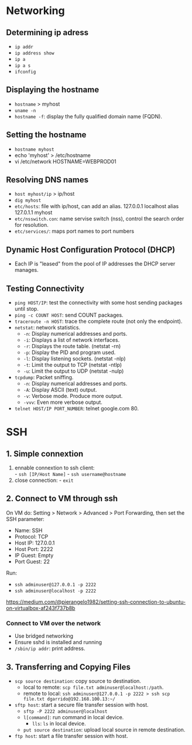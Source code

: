 # Networking
## Determining ip adress
- `ip addr`
- `ip address show`
- `ip a`
- `ip a s`
- `ifconfig`
## Displaying the hostname
- `hostname` > myhost
- `uname -n`
- `hostname -f`: display the fully qualified domain name (FQDN).
## Setting the hostname
- `hostname myhost`
- echo 'myhost' > /etc/hostname
- vi /etc/network
    HOSTNAME=WEBPROD01
## Resolving DNS names
- `host myhost/ip` > ip/host
- `dig myhost`
- `etc/hosts`: file with ip/host, can add an alias. 
    127.0.0.1 localhost alias
    127.0.1.1 myhost 
- `etc/nsswitch.con`: name servise switch (nss), control the search order for resolution.
- `etc/services/`: maps port names to port numbers
## Dynamic Host Configuration Protocol (DHCP)
- Each IP is "leased" from the pool of IP addresses the DHCP server manages.
## Testing Connectivity
- `ping HOST/IP`: test the connectivity with some host sending packages until stop.
- `ping -c COUNT HOST`: send COUNT packages.
- `traceroute -n HOST`: trace the complete route (not only the endpoint). 
- `netstat`: network statistics.
    - `-n`: Display numerical addresses and ports.
    - `-i`: Displays a list of network interfaces.
    - `-r`: Displays the route table. (netstat -rn)
    - `-p`: Display the PID and program used.
    - `-l`: Display listening sockets. (netstat -nlp)
    - `-t`: Limit the output to TCP (netstat -ntlp)
    - `-u`: Limit the output to UDP (netstat -nulp)
- `tcpdump`: Packet sniffing.
    - `-n`: Display numerical addresses and ports.
    - `-A`: Display ASCII (text) output.
    - `-v`: Verbose mode. Produce more output.
    - `-vvv`: Even more verbose output.
- `telnet HOST/IP PORT_NUMBER`: telnet google.com 80.


# SSH
## 1. Simple connextion

  1. ennable connextion to ssh client:  
  	- `ssh [IP/Host Name]`
  	- `ssh username@hostname`
  2. close connection:
  	- `exit`

## 2. Connect to VM through ssh
On VM do:
Setting > Network > Advanced > Port Forwarding, then set the SSH parameter:
  - Name: SSH
  - Protocol: TCP
  - Host IP: 127.0.0.1
  - Host Port: 2222
  - IP Guest: Empty
  - Port Guest: 22

Run:
  - `ssh adminuser@127.0.0.1 -p 2222`
  - `ssh adminuser@localhost -p 2222`

  https://medium.com/@pierangelo1982/setting-ssh-connection-to-ubuntu-on-virtualbox-af243f737b8b

### Connect to VM over the network

- Use bridged networking
- Ensure sshd is installed and running
- `/sbin/ip addr`: print address.

## 3. Transferring and Copying Files
- `scp source destination`: copy source to destination.
  - local to remote: `scp file.txt adminuser@localhost:/path`.
  - remote to local: `ssh adminuser@127.0.0.1 -p 2222 > ssh scp file.txt dgarrido@192.168.100.13:~/`
- `sftp host`: start a secure file transfer session with host.
  - `sftp -P 2222 adminuser@localhost`
  - `l[command]`: run command in local device.
    - `lls`: `ls` in local device.
  - `put source destination`: upload local source in remote destination.
- `ftp host`: start a file transfer session with host.



